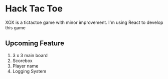 # Hack Tac Toe 

XOX is a tictactoe game with minor improvement. I'm using React to develop this game

## Upcoming Feature

1. 3 x 3 main board
2. Scorebox
3. Player name
4. Logging System

